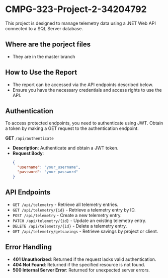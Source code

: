 # CMPG-323-Project-2-34204792
This project is designed to manage telemetry data using a .NET Web API connected to a SQL Server database.

## Where are the porject files
- They are in the master branch

## How to Use the Report
- The report can be accessed via the API endpoints described below.
- Ensure you have the necessary credentials and access rights to use the API.

## Authentication

To access protected endpoints, you need to authenticate using JWT. Obtain a token by making a GET request to the authentication endpoint.

**GET** `/api/authenticate`

- **Description**: Authenticate and obtain a JWT token.
- **Request Body**:
  ```json
  {
    "username": "your_username",
    "password": "your_password"
  }

## API Endpoints
- `GET /api/telemetry` - Retrieve all telemetry entries.
- `GET /api/telemetry/{id}` - Retrieve a telemetry entry by ID.
- `POST /api/telemetry` - Create a new telemetry entry.
- `PATCH /api/telemetry/{id}` - Update an existing telemetry entry.
- `DELETE /api/telemetry/{id}` - Delete a telemetry entry.
- `GET /api/telemetry/getsavings` - Retrieve savings by project or client.

## Error Handling

- **401 Unauthorized**: Returned if the request lacks valid authentication.
- **404 Not Found**: Returned if the specified resource is not found.
- **500 Internal Server Error**: Returned for unexpected server errors.
